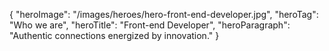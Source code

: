 {
    "heroImage": "/images/heroes/hero-front-end-developer.jpg",
    "heroTag": "Who we are",
    "heroTitle": "Front-end Developer",
    "heroParagraph": "Authentic connections energized by innovation."
}
